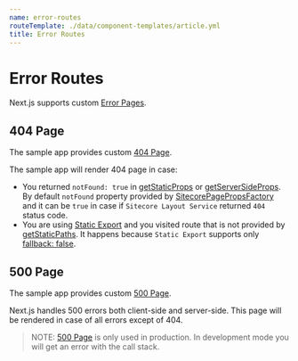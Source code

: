 ```yaml
---
name: error-routes
routeTemplate: ./data/component-templates/article.yml
title: Error Routes
---
```

# Error Routes

Next.js supports custom [Error Pages](https://nextjs.org/docs/advanced-features/custom-error-page).

## 404 Page

The sample app provides custom [404 Page](https://github.com/Sitecore/jss/blob/master/samples/nextjs/src/pages/404.tsx).

The sample app will render 404 page in case:
* You returned `notFound: true` in [getStaticProps](https://nextjs.org/docs/basic-features/data-fetching#getstaticprops-static-generation) or [getServerSideProps](https://nextjs.org/docs/basic-features/data-fetching#getserversideprops-server-side-rendering). By default `notFound` property provided by [SitecorePagePropsFactory](/docs/nextjs/data-fetching/data-services) and it can be `true` in case if `Sitecore Layout Service` returned `404` status code.
* You are using [Static Export](/docs/nextjs/deploying-to-production/export) and you visited route that is not provided by [getStaticPaths](/docs/nextjs/data-fetching/getStaticPaths). It happens because `Static Export` supports only [fallback: false](https://nextjs.org/docs/basic-features/data-fetching#fallback-false).

## 500 Page

The sample app provides custom [500 Page](https://github.com/Sitecore/jss/blob/master/samples/nextjs/src/pages/_error.tsx).

Next.js handles 500 errors both client-side and server-side. This page will be rendered in case of all errors except of 404.

> NOTE: [500 Page](https://github.com/Sitecore/jss/blob/master/samples/nextjs/src/pages/_error.tsx) is only used in production. In development mode you will get an error with the call stack.
